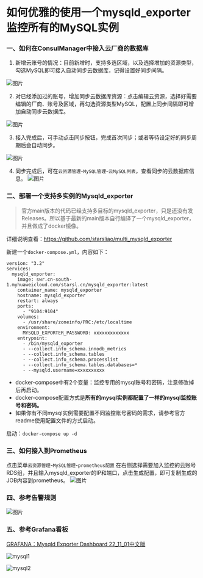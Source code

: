 # 如何优雅的使用一个mysqld_exporter监控所有的MySQL实例
### 一、如何在ConsulManager中接入云厂商的数据库
1. 新增云账号的情况：目前新增时，支持多选区域，以及选择增加的资源类型，勾选MySQL即可接入自动同步云数据库，记得设置好同步间隔。

![图片](https://user-images.githubusercontent.com/3349611/199262165-3582e051-a924-4043-bc05-96643b17caca.png)

2. 对已经添加过的账号，增加同步云数据库资源：点击编辑云资源，选择好需要编辑的厂商、账号及区域，再勾选资源类型MySQL，配置上同步间隔即可增加自动同步云数据库。

![图片](https://user-images.githubusercontent.com/3349611/199264858-f2a325bf-fad2-4850-bc39-76e9271d883e.png)

3. 接入完成后，可手动点击同步按钮，完成首次同步；或者等待设定好的同步周期后会自动同步。

![图片](https://user-images.githubusercontent.com/3349611/199267039-a010ce6f-3e04-4e54-8e44-6bde7ff5a000.png)

4. 同步完成后，可在`云资源管理`-`MySQL管理`-`云MySQL列表`，查看同步的云数据库信息。
![图片](https://user-images.githubusercontent.com/3349611/199276321-f8523931-b56d-43ca-84bd-def33f70b8eb.png)


### 二、部署一个支持多实例的Mysqld_exporter

> 官方main版本的代码已经支持多目标的mysqld_exporter，只是还没有发Releases。所以基于最新的main版本自行编译了一个mysqld_exporter，并且做成了docker镜像。

详细说明查看：https://github.com/starsliao/multi_mysqld_exporter

新建一个`docker-compose.yml`，内容如下：

```
version: "3.2"
services:
  mysqld_exporter:
    image: swr.cn-south-1.myhuaweicloud.com/starsl.cn/mysqld_exporter:latest
    container_name: mysqld_exporter
    hostname: mysqld_exporter
    restart: always
    ports:
      - "9104:9104"
    volumes:
      - /usr/share/zoneinfo/PRC:/etc/localtime
    environment:
      MYSQLD_EXPORTER_PASSWORD: xxxxxxxxxxxxx
    entrypoint:
      - /bin/mysqld_exporter
      - --collect.info_schema.innodb_metrics
      - --collect.info_schema.tables
      - --collect.info_schema.processlist
      - --collect.info_schema.tables.databases=*
      - --mysqld.username=xxxxxxxxxx
```

- docker-compose中有2个变量：监控专用的mysql账号和密码，注意修改掉后再启动。
- docker-compose配置方式是**所有的mysql实例都配置了一样的mysql监控账号和密码。**
- 如果你有不同mysql实例需要配置不同监控账号密码的需求，请参考官方readme使用配置文件的方式启动。

启动：`docker-compose up -d`

### 三、如何接入到Prometheus
点击菜单`云资源管理`-`MySQL管理`-`prometheus配置`
在右侧选择需要加入监控的云账号RDS组，并且输入mysqld_exporter的IP和端口，点击生成配置，即可复制生成的JOB内容到prometheus。
![图片](https://user-images.githubusercontent.com/3349611/199271393-6a7083dc-e861-4ce1-b4da-4ef99aa72868.png)


### 四、参考告警规则
![图片](https://user-images.githubusercontent.com/3349611/199274588-85f39fa1-8401-41f5-b0eb-4059a5e45007.png)

### 五、参考Grafana看板
[GRAFANA：Mysqld Exporter Dashboard 22_11_01中文版](https://grafana.com/grafana/dashboards/17320-1-mysqld-exporter-dashboard-22-11-01/)

![mysql1](https://user-images.githubusercontent.com/3349611/199293017-ecd09b7d-4731-44f0-9cc8-eefdd59550a1.png)

![mysql2](https://user-images.githubusercontent.com/3349611/199293035-dd6a911c-838d-4f01-93d3-14bda375ee64.png)
